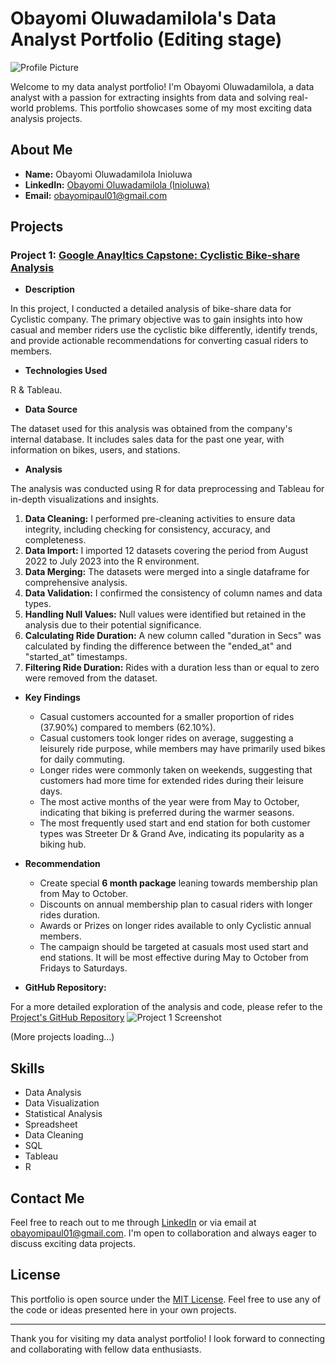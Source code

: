 # Obayomi Oluwadamilola's Data Analyst Portfolio (Editing stage)

![Profile Picture](https://drive.google.com/file/d/14iJ5d58mjgrtUPZD7E_8n9HAJ0OB7EjT/view)

Welcome to my data analyst portfolio! I'm Obayomi Oluwadamilola, a data analyst with a passion for extracting insights from data and solving real-world problems. This portfolio showcases some of my most exciting data analysis projects.

## About Me

- **Name:** Obayomi Oluwadamilola Inioluwa
- **LinkedIn:** [Obayomi Oluwadamilola (Inioluwa)](www.linkedin.com/in/oluwadamilola-obayomi/)
- **Email:** obayomipaul01@gmail.com
  

## Projects

### Project 1: [Google Anayltics Capstone: Cyclistic Bike-share Analysis](https://github.com/Obagoldpaul/Project-1.git)

- **Description**
  
In this project, I conducted a detailed analysis of bike-share data for Cyclistic company. The primary objective was to gain insights into how casual and member riders use the cyclistic bike differently, identify trends, and provide actionable recommendations for converting casual riders to members.

- **Technologies Used**

R & Tableau.

- **Data Source**
  
The dataset used for this analysis was obtained from the company's internal database. It includes sales data for the past one year, with information on bikes, users, and stations.

- **Analysis**

The analysis was conducted using R for data preprocessing and Tableau for in-depth visualizations and insights.
1. **Data Cleaning:** I performed pre-cleaning activities to ensure data integrity, including checking for consistency, accuracy, and completeness.
2. **Data Import:** I imported 12 datasets covering the period from August 2022 to July 2023 into the R environment.
3. **Data Merging:** The datasets were merged into a single dataframe for comprehensive analysis.
4. **Data Validation:** I confirmed the consistency of column names and data types.
5. **Handling Null Values:** Null values were identified but retained in the analysis due to their potential significance.
6. **Calculating Ride Duration:** A new column called "duration in Secs" was calculated by finding the difference between the "ended_at" and "started_at" timestamps.
7. **Filtering Ride Duration:** Rides with a duration less than or equal to zero were removed from the dataset.

- **Key Findings**
  
    + Casual customers accounted for a smaller proportion of rides (37.90%) compared to members (62.10%).
    + Casual customers took longer rides on average, suggesting a leisurely ride purpose, while members may have primarily used bikes for daily commuting.
    + Longer rides were commonly taken on weekends, suggesting that customers had more time for extended rides during their leisure days.
    + The most active months of the year were from May to October, indicating that biking is preferred during the warmer seasons.
    + The most frequently used start and end station for both customer types was Streeter Dr & Grand Ave, indicating its popularity as a biking hub.

- **Recommendation**

  + Create special **6 month package** leaning towards membership plan from May to October.
  + Discounts on annual membership plan to casual riders with longer rides duration.
  + Awards or Prizes on longer rides available to only Cyclistic annual members.
  + The campaign should be targeted at casuals most used start and end stations. It will be most effective during May to October from Fridays to Saturdays.


- **GitHub Repository:**
  
For a more detailed exploration of the analysis and code, please refer to the [Project's GitHub Repository](https://github.com/Obagoldpaul/Project-1)
![Project 1 Screenshot](link_to_project_screenshot)


(More projects loading...)

## Skills

- Data Analysis
- Data Visualization
- Statistical Analysis
- Spreadsheet
- Data Cleaning
- SQL
- Tableau
- R


## Contact Me

Feel free to reach out to me through [LinkedIn](www.linkedin.com/in/oluwadamilola-obayomi/) or via email at obayomipaul01@gmail.com. I'm open to collaboration and always eager to discuss exciting data projects.

## License

This portfolio is open source under the [MIT License](LICENSE). Feel free to use any of the code or ideas presented here in your own projects.

---

Thank you for visiting my data analyst portfolio! I look forward to connecting and collaborating with fellow data enthusiasts.
